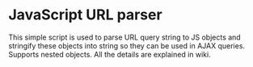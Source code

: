 # JavaScript URL parser
This simple script is used to parse URL query string to JS objects and stringify these objects into string so they can be used in AJAX queries. Supports nested objects. All the details are explained in wiki.

